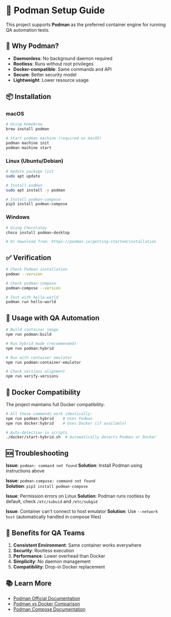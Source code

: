 # 🐳 Podman Setup Guide

This project supports **Podman** as the preferred container engine for running QA automation tests.

## 🎯 Why Podman?

- **Daemonless**: No background daemon required
- **Rootless**: Runs without root privileges  
- **Docker-compatible**: Same commands and API
- **Secure**: Better security model
- **Lightweight**: Lower resource usage

## 📦 Installation

### macOS
```bash
# Using Homebrew
brew install podman

# Start podman machine (required on macOS)
podman machine init
podman machine start
```

### Linux (Ubuntu/Debian)
```bash
# Update package list
sudo apt update

# Install podman
sudo apt install -y podman

# Install podman-compose
pip3 install podman-compose
```

### Windows
```bash
# Using Chocolatey
choco install podman-desktop

# Or download from: https://podman.io/getting-started/installation
```

## ✅ Verification

```bash
# Check Podman installation
podman --version

# Check podman-compose
podman-compose --version

# Test with hello-world
podman run hello-world
```

## 🚀 Usage with QA Automation

```bash
# Build container image
npm run podman:build

# Run hybrid mode (recommended)
npm run podman:hybrid

# Run with container emulator
npm run podman:container-emulator

# Check versions alignment
npm run verify-versions
```

## 🔄 Docker Compatibility

The project maintains full Docker compatibility:

```bash
# All these commands work identically:
npm run podman:hybrid    # Uses Podman
npm run docker:hybrid    # Uses Docker (if available)

# Auto-detection in scripts
./docker/start-hybrid.sh  # Automatically detects Podman or Docker
```

## 🆘 Troubleshooting

**Issue**: `podman: command not found`
**Solution**: Install Podman using instructions above

**Issue**: `podman-compose: command not found`  
**Solution**: `pip3 install podman-compose`

**Issue**: Permission errors on Linux
**Solution**: Podman runs rootless by default, check `/etc/subuid` and `/etc/subgid`

**Issue**: Container can't connect to host emulator
**Solution**: Use `--network host` (automatically handled in compose files)

## 🎯 Benefits for QA Teams

1. **Consistent Environment**: Same container works everywhere
2. **Security**: Rootless execution
3. **Performance**: Lower overhead than Docker
4. **Simplicity**: No daemon management
5. **Compatibility**: Drop-in Docker replacement

## 📚 Learn More

- [Podman Official Documentation](https://docs.podman.io/)
- [Podman vs Docker Comparison](https://docs.podman.io/en/latest/Introduction.html)
- [Podman Compose Documentation](https://github.com/containers/podman-compose)